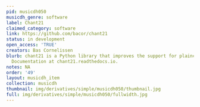 ```yaml
---
pid: musicdh050
musicdh_genre: software
label: Chant21
claimed_category: software
link: https://github.com/bacor/chant21
status: in development
open_access: 'TRUE'
creators: Bas Cornelissen
blurb: chant21 is a Python library that improves the support for plainchant in music21.
  Documentation at chant21.readthedocs.io.
notes: NA
order: '49'
layout: musicdh_item
collection: musicdh
thumbnail: img/derivatives/simple/musicdh050/thumbnail.jpg
full: img/derivatives/simple/musicdh050/fullwidth.jpg
---
```

